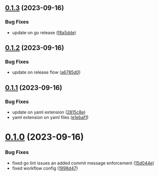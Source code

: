 ## [0.1.3](https://github.com/victormazeli/api-gen-cli/compare/v0.1.2...v0.1.3) (2023-09-16)


### Bug Fixes

* update on go release ([f8a5dde](https://github.com/victormazeli/api-gen-cli/commit/f8a5ddee5d8e4a87e76a372e4f2adc4d74f2b737))



## [0.1.2](https://github.com/victormazeli/api-gen-cli/compare/v0.1.1...v0.1.2) (2023-09-16)


### Bug Fixes

* update on release flow ([a6785d0](https://github.com/victormazeli/api-gen-cli/commit/a6785d01a1edbd7a4b7e4dd7700a4c3b3e9295af))



## [0.1.1](https://github.com/victormazeli/api-gen-cli/compare/v0.1.0...v0.1.1) (2023-09-16)


### Bug Fixes

* update on yaml extension ([2815c8e](https://github.com/victormazeli/api-gen-cli/commit/2815c8ef2a85211bff685698d21d722ad2d80c2b))
* yaml extension on yaml files ([e1ebaf1](https://github.com/victormazeli/api-gen-cli/commit/e1ebaf1dc51fc49fc0c192022e74764e45adbed0))



# [0.1.0](https://github.com/victormazeli/api-gen-cli/compare/15d044e09dabbb85018aacd756aab38187fe23ad...v0.1.0) (2023-09-16)


### Bug Fixes

* fixed go lint issues an added commit message enforcement ([15d044e](https://github.com/victormazeli/api-gen-cli/commit/15d044e09dabbb85018aacd756aab38187fe23ad))
* fixed workflow config ([1998d47](https://github.com/victormazeli/api-gen-cli/commit/1998d477b69f5afdc0a15afaf08903daca378cd3))



